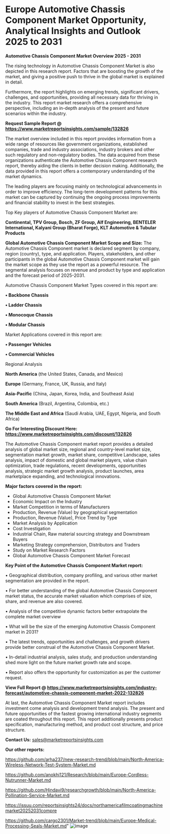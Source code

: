 # Europe Automotive Chassis Component Market Opportunity, Analytical Insights and Outlook 2025 to 2031

<Strong> Automotive Chassis Component Market Overview 2025 - 2031</strong>

The rising technology in Automotive Chassis Component Market is also depicted in this research report. Factors that are boosting the growth of the market, and giving a positive push to thrive in the global market is explained in detail.

Furthermore, the report highlights on emerging trends, significant drivers, challenges, and opportunities, providing all necessary data for thriving in the industry. This report market research offers a comprehensive perspective, including an in-depth analysis of the present and future scenarios within the industry.

<strong>Request Sample Report @ <a href=https://www.marketreportsinsights.com/sample/132826>https://www.marketreportsinsights.com/sample/132826</a></strong>

The market overview included in this report provides information from a wide range of resources like government organizations, established companies, trade and industry associations, industry brokers and other such regulatory and non-regulatory bodies. The data acquired from these organizations authenticate the Automotive Chassis Component research report, thereby aiding the clients in better decision making. Additionally, the data provided in this report offers a contemporary understanding of the market dynamics.

The leading players are focusing mainly on technological advancements in order to improve efficiency. The long-term development patterns for this market can be captured by continuing the ongoing process improvements and financial stability to invest in the best strategies.

Top Key players of Automotive Chassis Component Market are:

<strong>Continental, TPV Group, Bosch, ZF Group, Alf Engineering, BENTELER International, Kalyani Group (Bharat Forge), KLT Automotive & Tubular Products</strong>

<strong><b>Global Automotive Chassis Component Market Scope and Size:</b></strong>
The Automotive Chassis Component market is declared segment by company, region (country), type, and application. Players, stakeholders, and other participants in the global Automotive Chassis Component market will gain the market scope as they use the report as a powerful resource. The segmental analysis focuses on revenue and product by type and application and the forecast period of 2025-2031.

Automotive Chassis Component Market Types covered in this report are:

<strong>• Backbone Chassis

• Ladder Chassis

• Monocoque Chassis

• Modular Chassis</strong>

Market Applications covered in this report are:

<strong>• Passenger Vehicles

• Commercial Vehicles</strong> 

Regional Analysis

<strong>North America</strong> (the United States, Canada, and Mexico)

<strong>Europe</strong> (Germany, France, UK, Russia, and Italy)

<strong>Asia-Pacific</strong> (China, Japan, Korea, India, and Southeast Asia)

<strong>South America</strong> (Brazil, Argentina, Colombia, etc.)

<strong>The Middle East and Africa</strong> (Saudi Arabia, UAE, Egypt, Nigeria, and South Africa)

<strong>Go For Interesting Discount Here: <a href=https://www.marketreportsinsights.com/discount/132826>https://www.marketreportsinsights.com/discount/132826</a></strong>

The Automotive Chassis Component market report provides a detailed analysis of global market size, regional and country-level market size, segmentation market growth, market share, competitive Landscape, sales analysis, impact of domestic and global market players, value chain optimization, trade regulations, recent developments, opportunities analysis, strategic market growth analysis, product launches, area marketplace expanding, and technological innovations.

<strong><b>Major factors covered in the report:</b></strong>
<ul>
  <li>Global Automotive Chassis Component Market </li>
  <li>Economic Impact on the Industry</li>
  <li>Market Competition in terms of Manufacturers</li>
  <li>Production, Revenue (Value) by geographical segmentation</li>
  <li>Production, Revenue (Value), Price Trend by Type</li>
  <li>Market Analysis by Application</li>
  <li>Cost Investigation</li>
  <li>Industrial Chain, Raw material sourcing strategy and Downstream Buyers</li>
  <li>Marketing Strategy comprehension, Distributors and Traders</li>
  <li>Study on Market Research Factors</li>
  <li>Global Automotive Chassis Component Market Forecast</li>
</ul>

<strong><b>Key Point of the Automotive Chassis Component Market report:</b></strong>

• Geographical distribution, company profiling, and various other market segmentation are provided in the report.

• For better understanding of the global Automotive Chassis Component market status, the accurate market valuation which comprises of size, share, and revenue are also covered.

• Analysis of the competitive dynamic factors better extrapolate the complete market overview

• What will be the size of the emerging Automotive Chassis Component market in 2031?

• The latest trends, opportunities and challenges, and growth drivers provide better construal of the Automotive Chassis Component Market.

• In-detail industrial analysis, sales study, and production understanding shed more light on the future market growth rate and scope.

• Report also offers the opportunity for customization as per the customer request.

<strong><b>View Full Report @ <a href=https://www.marketreportsinsights.com/industry-forecast/automotive-chassis-component-market-2022-132826>https://www.marketreportsinsights.com/industry-forecast/automotive-chassis-component-market-2022-132826</a></b></strong>


At last, the Automotive Chassis Component Market report includes investment come analysis and development trend analysis. The present and future opportunities of the fastest growing international industry segments are coated throughout this report. This report additionally presents product specification, manufacturing method, and product cost structure, and price structure.

<strong>Contact Us:</strong>
sales@marketreportsinsights.com

<strong>Our other reports:</strong>

<a href=https://github.com/arha237/new-research-trend/blob/main/North-America-Wireless-Network-Test-System-Market.md>https://github.com/arha237/new-research-trend/blob/main/North-America-Wireless-Network-Test-System-Market.md</a>

<a href=https://github.com/anokhi121/Research/blob/main/Europe-Cordless-Nutrunner-Market.md>https://github.com/anokhi121/Research/blob/main/Europe-Cordless-Nutrunner-Market.md</a>

<a href=https://github.com/Hindavi9/researchgrowth/blob/main/North-America-Pollination-Service-Market.md>https://github.com/Hindavi9/researchgrowth/blob/main/North-America-Pollination-Service-Market.md</a>

<a href=https://issuu.com/reportsinsights24/docs/northamericafilmcoatingmachinemarket20252031compre>https://issuu.com/reportsinsights24/docs/northamericafilmcoatingmachinemarket20252031compre</a>

<a href=https://github.com/cargo2301/Market-trend/blob/main/Europe-Medical-Processing-Seals-Market.md>https://github.com/cargo2301/Market-trend/blob/main/Europe-Medical-Processing-Seals-Market.md</a>"
![image](https://github.com/user-attachments/assets/922e7ec7-b1cd-431e-b085-211e102a3390)
